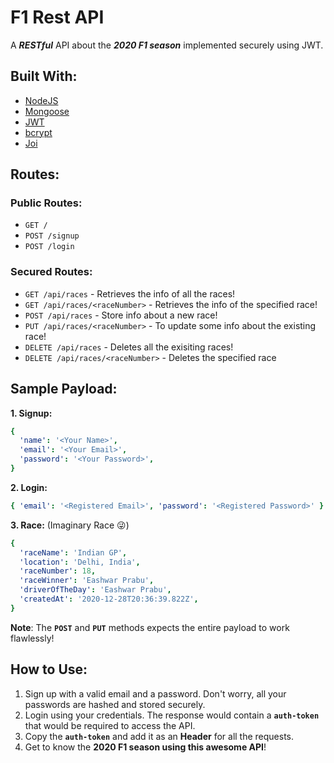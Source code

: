 # **F1 Rest API**

A **_RESTful_** API about the **_2020 F1 season_** implemented securely using JWT.

## **Built With:**

- [NodeJS](https://github.com/nodejs/node)
- [Mongoose](https://www.npmjs.com/package/mongoose)
- [JWT](https://www.npmjs.com/package/jsonwebtoken)
- [bcrypt](https://www.npmjs.com/package/bcrypt)
- [Joi](https://www.npmjs.com/package/joi)

## **Routes:**

### **Public Routes:**

- `GET /`
- `POST /signup`
- `POST /login`

### **Secured Routes:**

- `GET /api/races` - Retrieves the info of all the races!
- `GET /api/races/<raceNumber>` - Retrieves the info of the specified race!
- `POST /api/races` - Store info about a new race!
- `PUT /api/races/<raceNumber>` - To update some info about the existing race!
- `DELETE /api/races` - Deletes all the exisiting races!
- `DELETE /api/races/<raceNumber>` - Deletes the specified race

## **Sample Payload:**

**1. Signup:**

```yaml
{
  'name': '<Your Name>',
  'email': '<Your Email>',
  'password': '<Your Password>',
}
```

**2. Login:**

```yaml
{ 'email': '<Registered Email>', 'password': '<Registered Password>' }
```

**3. Race:** (Imaginary Race 😜)

```yaml
{
  'raceName': 'Indian GP',
  'location': 'Delhi, India',
  'raceNumber': 18,
  'raceWinner': 'Eashwar Prabu',
  'driverOfTheDay': 'Eashwar Prabu',
  'createdAt': '2020-12-28T20:36:39.822Z',
}
```

**Note**: The **`POST`** and **`PUT`** methods expects the entire payload to work flawlessly!

## **How to Use:**

1. Sign up with a valid email and a password. Don't worry, all your passwords are hashed and stored securely.
2. Login using your credentials. The response would contain a **`auth-token`** that would be required to access the API.
3. Copy the **`auth-token`** and add it as an **Header** for all the requests.
4. Get to know the **2020 F1 season using this awesome API**!
